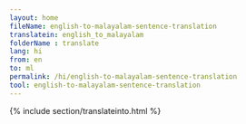 ```yaml
---
layout: home
fileName: english-to-malayalam-sentence-translation
translatein: english_to_malayalam
folderName : translate
lang: hi
from: en
to: ml
permalink: /hi/english-to-malayalam-sentence-translation
tool: english-to-malayalam-sentence-translation
---
```

{% include section/translateinto.html %}